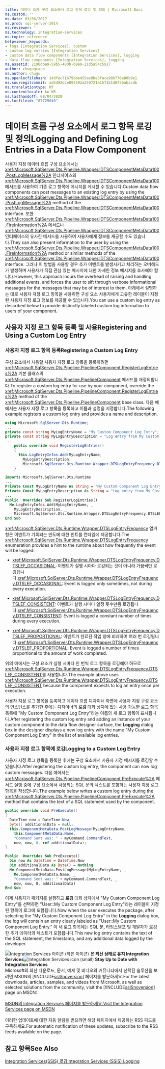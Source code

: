 ```yaml
---
title: 데이터 흐름 구성 요소에서 로그 항목 로깅 및 정의 | Microsoft Docs
ms.custom: ''
ms.date: 03/06/2017
ms.prod: sql-server-2014
ms.reviewer: ''
ms.technology: integration-services
ms.topic: reference
helpviewer_keywords:
- logs [Integration Services], custom
- custom log entries [Integration Services]
- custom data flow components [Integration Services], logging
- data flow components [Integration Services], logging
ms.assetid: 2190dba9-59b5-480b-b8e9-21d5a54c5917
author: chugugrace
ms.author: chugu
ms.openlocfilehash: 14dfec71679bbe455ae8be5face98b776a80b9e1
ms.sourcegitcommit: ad4d92dce894592a259721a1571b1d8736abacdb
ms.translationtype: MT
ms.contentlocale: ko-KR
ms.lasthandoff: 08/04/2020
ms.locfileid: "87729640"
---
```

# <a name="logging-and-defining-log-entries-in-a-data-flow-component"></a><span data-ttu-id="6a13e-102">데이터 흐름 구성 요소에서 로그 항목 로깅 및 정의</span><span class="sxs-lookup"><span data-stu-id="6a13e-102">Logging and Defining Log Entries in a Data Flow Component</span></span>
  <span data-ttu-id="6a13e-103">사용자 지정 데이터 흐름 구성 요소에서는 <xref:Microsoft.SqlServer.Dts.Pipeline.Wrapper.IDTSComponentMetaData100.PostLogMessage%2A> 인터페이스의 <xref:Microsoft.SqlServer.Dts.Pipeline.Wrapper.IDTSComponentMetaData100> 메서드를 사용하여 기존 로그 항목에 메시지를 게시할 수 있습니다.</span><span class="sxs-lookup"><span data-stu-id="6a13e-103">Custom data flow components can post messages to an existing log entry by using the <xref:Microsoft.SqlServer.Dts.Pipeline.Wrapper.IDTSComponentMetaData100.PostLogMessage%2A> method of the <xref:Microsoft.SqlServer.Dts.Pipeline.Wrapper.IDTSComponentMetaData100> interface.</span></span> <span data-ttu-id="6a13e-104">또한 <xref:Microsoft.SqlServer.Dts.Pipeline.Wrapper.IDTSComponentMetaData100.FireInformation%2A> 메서드나 <xref:Microsoft.SqlServer.Dts.Pipeline.Wrapper.IDTSComponentMetaData100> 인터페이스의 유사한 메서드를 사용하여 사용자에게 정보를 제공할 수도 있습니다.</span><span class="sxs-lookup"><span data-stu-id="6a13e-104">They can also present information to the user by using the <xref:Microsoft.SqlServer.Dts.Pipeline.Wrapper.IDTSComponentMetaData100.FireInformation%2A> method or similar methods of the <xref:Microsoft.SqlServer.Dts.Pipeline.Wrapper.IDTSComponentMetaData100> interface.</span></span> <span data-ttu-id="6a13e-105">그러나 이 방법을 사용할 경우 추가 이벤트를 발생시키고 처리하는 오버헤드가 발생하며 사용자가 직접 관심 있는 메시지에 대한 자세한 정보 메시지를 조사해야 합니다.</span><span class="sxs-lookup"><span data-stu-id="6a13e-105">However, this approach incurs the overhead of raising and handling additional events, and forces the user to sift through verbose informational messages for the messages that may be of interest to them.</span></span> <span data-ttu-id="6a13e-106">아래에서 설명하는 대로 사용자 지정 로그 항목을 사용하면 구성 요소 사용자에게 고유한 레이블이 지정된 사용자 지정 로그 정보를 제공할 수 있습니다.</span><span class="sxs-lookup"><span data-stu-id="6a13e-106">You can use a custom log entry as described below to provide distinctly labeled custom log information to users of your component.</span></span>  
  
## <a name="registering-and-using-a-custom-log-entry"></a><span data-ttu-id="6a13e-107">사용자 지정 로그 항목 등록 및 사용</span><span class="sxs-lookup"><span data-stu-id="6a13e-107">Registering and Using a Custom Log Entry</span></span>  
  
### <a name="registering-a-custom-log-entry"></a><span data-ttu-id="6a13e-108">사용자 지정 로그 항목 등록</span><span class="sxs-lookup"><span data-stu-id="6a13e-108">Registering a Custom Log Entry</span></span>  
 <span data-ttu-id="6a13e-109">구성 요소에서 사용할 사용자 지정 로그 항목을 등록하려면 <xref:Microsoft.SqlServer.Dts.Pipeline.PipelineComponent.RegisterLogEntries%2A> 기본 클래스의 <xref:Microsoft.SqlServer.Dts.Pipeline.PipelineComponent> 메서드를 재정의합니다.</span><span class="sxs-lookup"><span data-stu-id="6a13e-109">To register a custom log entry for use by your component, override the <xref:Microsoft.SqlServer.Dts.Pipeline.PipelineComponent.RegisterLogEntries%2A> method of the <xref:Microsoft.SqlServer.Dts.Pipeline.PipelineComponent> base class.</span></span> <span data-ttu-id="6a13e-110">다음 예에서는 사용자 지정 로그 항목을 등록하고 이름과 설명을 지정합니다.</span><span class="sxs-lookup"><span data-stu-id="6a13e-110">The following example registers a custom log entry and provides a name and description.</span></span>  
  
```csharp  
using Microsoft.SqlServer.Dts.Runtime;  
...  
private const string MyLogEntryName = "My Custom Component Log Entry";  
private const string MyLogEntryDescription = "Log entry from My Custom Component ";  
...  
    public override void RegisterLogEntries()  
    {  
      this.LogEntryInfos.Add(MyLogEntryName,  
        MyLogEntryDescription,  
        Microsoft.SqlServer.Dts.Runtime.Wrapper.DTSLogEntryFrequency.DTSLEF_CONSISTENT);  
    }  
```  
  
```vb  
Imports Microsoft.SqlServer.Dts.Runtime  
...  
Private Const MyLogEntryName As String = "My Custom Component Log Entry"   
Private Const MyLogEntryDescription As String = "Log entry from My Custom Component "  
...  
Public  Overrides Sub RegisterLogEntries()   
  Me.LogEntryInfos.Add(MyLogEntryName, _  
    MyLogEntryDescription, _  
    Microsoft.SqlServer.Dts.Runtime.Wrapper.DTSLogEntryFrequency.DTSLEF_CONSISTENT)   
End Sub  
```  
  
 <span data-ttu-id="6a13e-111"><xref:Microsoft.SqlServer.Dts.Runtime.Wrapper.DTSLogEntryFrequency> 열거형은 이벤트가 기록되는 빈도에 대한 힌트를 런타임에 제공합니다.</span><span class="sxs-lookup"><span data-stu-id="6a13e-111">The <xref:Microsoft.SqlServer.Dts.Runtime.Wrapper.DTSLogEntryFrequency> enumeration provides a hint to the runtime about how frequently the event will be logged:</span></span>  
  
-   <span data-ttu-id="6a13e-112"><xref:Microsoft.SqlServer.Dts.Runtime.Wrapper.DTSLogEntryFrequency.DTSLEF_OCCASIONAL>: 이벤트가 실행 시마다 로깅되는 것이 아니라 가끔씩만 로깅됩니다.</span><span class="sxs-lookup"><span data-stu-id="6a13e-112"><xref:Microsoft.SqlServer.Dts.Runtime.Wrapper.DTSLogEntryFrequency.DTSLEF_OCCASIONAL>: Event is logged only sometimes, not during every execution.</span></span>  
  
-   <span data-ttu-id="6a13e-113"><xref:Microsoft.SqlServer.Dts.Runtime.Wrapper.DTSLogEntryFrequency.DTSLEF_CONSISTENT>: 이벤트가 실행 시마다 일정 횟수만큼 로깅됩니다.</span><span class="sxs-lookup"><span data-stu-id="6a13e-113"><xref:Microsoft.SqlServer.Dts.Runtime.Wrapper.DTSLogEntryFrequency.DTSLEF_CONSISTENT>: Event is logged a constant number of times during every execution.</span></span>  
  
-   <span data-ttu-id="6a13e-114"><xref:Microsoft.SqlServer.Dts.Runtime.Wrapper.DTSLogEntryFrequency.DTSLEF_PROPORTIONAL>: 이벤트가 완료된 작업 양에 비례하여 여러 번 로깅됩니다.</span><span class="sxs-lookup"><span data-stu-id="6a13e-114"><xref:Microsoft.SqlServer.Dts.Runtime.Wrapper.DTSLogEntryFrequency.DTSLEF_PROPORTIONAL>: Event is logged a number of times proportional to the amount of work completed.</span></span>  
  
 <span data-ttu-id="6a13e-115">위의 예에서는 구성 요소가 실행 시마다 한 번씩 로그 항목을 로깅해야 하므로 <xref:Microsoft.SqlServer.Dts.Runtime.Wrapper.DTSLogEntryFrequency.DTSLEF_CONSISTENT>를 사용합니다.</span><span class="sxs-lookup"><span data-stu-id="6a13e-115">The example above uses <xref:Microsoft.SqlServer.Dts.Runtime.Wrapper.DTSLogEntryFrequency.DTSLEF_CONSISTENT> because the component expects to log an entry once per execution.</span></span>  
  
 <span data-ttu-id="6a13e-116">사용자 지정 로그 항목을 등록하고 데이터 흐름 디자이너 화면에 사용자 지정 구성 요소의 인스턴스를 추가한 후에는 디자이너의 **로깅** 대화 상자에 있는 사용 가능한 로그 항목 목록에 "My Custom Component Log Entry"라는 이름의 새 로그 항목이 표시됩니다.</span><span class="sxs-lookup"><span data-stu-id="6a13e-116">After registering the custom log entry and adding an instance of your custom component to the data flow designer surface, the **Logging** dialog box in the designer displays a new log entry with the name "My Custom Component Log Entry" in the list of available log entries.</span></span>  
  
### <a name="logging-to-a-custom-log-entry"></a><span data-ttu-id="6a13e-117">사용자 지정 로그 항목에 로깅</span><span class="sxs-lookup"><span data-stu-id="6a13e-117">Logging to a Custom Log Entry</span></span>  
 <span data-ttu-id="6a13e-118">사용자 지정 로그 항목을 등록한 후에는 구성 요소에서 사용자 지정 메시지를 로깅할 수 있습니다.</span><span class="sxs-lookup"><span data-stu-id="6a13e-118">After registering the custom log entry, the component can now log custom messages.</span></span> <span data-ttu-id="6a13e-119">다음 예에서는 <xref:Microsoft.SqlServer.Dts.Pipeline.PipelineComponent.PreExecute%2A> 메서드 실행 중에 구성 요소에서 사용되는 SQL 문의 텍스트를 포함하는 사용자 지정 로그 항목을 작성합니다.</span><span class="sxs-lookup"><span data-stu-id="6a13e-119">The example below writes a custom log entry during the <xref:Microsoft.SqlServer.Dts.Pipeline.PipelineComponent.PreExecute%2A> method that contains the text of a SQL statement used by the component.</span></span>  
  
```csharp  
public override void PreExecute()  
{  
  DateTime now = DateTime.Now;  
  byte[] additionalData = null;  
  this.ComponentMetaData.PostLogMessage(MyLogEntryName,  
    this.ComponentMetaData.Name,  
    "Command Sent was: " + myCommand.CommandText,  
    now, now, 0, ref additionalData);  
}  
```  
  
```vb  
Public  Overrides Sub PreExecute()   
  Dim now As DateTime = DateTime.Now   
  Dim additionalData As Byte() = Nothing   
  Me.ComponentMetaData.PostLogMessage(MyLogEntryName, _  
    Me.ComponentMetaData.Name, _  
    "Command Sent was: " + myCommand.CommandText, _  
    now, now, 0, additionalData)   
End Sub  
```  
  
 <span data-ttu-id="6a13e-120">이제 사용자가 패키지를 실행하고 **로깅** 대화 상자에서 "My Custom Component Log Entry"를 선택하면 "User::My Custom Component Log Entry"라는 레이블이 지정된 항목이 로그에 포함됩니다.</span><span class="sxs-lookup"><span data-stu-id="6a13e-120">Now when the user executes the package, after selecting the "My Custom Component Log Entry" in the **Logging** dialog box, the log will contain an entry clearly labeled as "User::My Custom Component Log Entry."</span></span> <span data-ttu-id="6a13e-121">이 새 로그 항목에는 SQL 문, 타임스탬프 및 개발자가 로깅한 추가 데이터의 텍스트가 포함됩니다.</span><span class="sxs-lookup"><span data-stu-id="6a13e-121">This new log entry contains the text of the SQL statement, the timestamp, and any additional data logged by the developer.</span></span>  
  
<span data-ttu-id="6a13e-122">![Integration Services 아이콘 (작은 아이콘)](../../media/dts-16.gif "Integration Services 아이콘(작은 아이콘)")  **은 최신 상태로 유지 Integration Services**</span><span class="sxs-lookup"><span data-stu-id="6a13e-122">![Integration Services icon (small)](../../media/dts-16.gif "Integration Services icon (small)")  **Stay Up to Date with Integration Services**</span></span><br /> <span data-ttu-id="6a13e-123">Microsoft의 최신 다운로드, 문서, 예제 및 비디오와 커뮤니티에서 선택된 솔루션을 보려면 MSDN의 [!INCLUDE[ssISnoversion](../../../includes/ssisnoversion-md.md)] 페이지를 방문하세요.</span><span class="sxs-lookup"><span data-stu-id="6a13e-123">For the latest downloads, articles, samples, and videos from Microsoft, as well as selected solutions from the community, visit the [!INCLUDE[ssISnoversion](../../../includes/ssisnoversion-md.md)] page on MSDN:</span></span><br /><br /> [<span data-ttu-id="6a13e-124">MSDN의 Integration Services 페이지를 방문하세요.</span><span class="sxs-lookup"><span data-stu-id="6a13e-124">Visit the Integration Services page on MSDN</span></span>](https://go.microsoft.com/fwlink/?LinkId=136655)<br /><br /> <span data-ttu-id="6a13e-125">이러한 업데이트에 대한 자동 알림을 받으려면 해당 페이지에서 제공하는 RSS 피드를 구독하세요.</span><span class="sxs-lookup"><span data-stu-id="6a13e-125">For automatic notification of these updates, subscribe to the RSS feeds available on the page.</span></span>  
  
## <a name="see-also"></a><span data-ttu-id="6a13e-126">참고 항목</span><span class="sxs-lookup"><span data-stu-id="6a13e-126">See Also</span></span>  
 [<span data-ttu-id="6a13e-127">Integration Services&#40;SSIS&#41; 로깅</span><span class="sxs-lookup"><span data-stu-id="6a13e-127">Integration Services &#40;SSIS&#41; Logging</span></span>](../../performance/integration-services-ssis-logging.md)  
  
  
